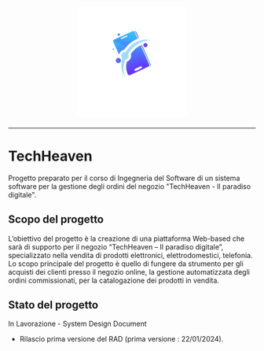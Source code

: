 <div style="display: flex; justify-content: center; align-items: center; border-bottom:2px solid gray">
        <img id="logo" src="./Sistema/src/main/webapp/images/logo.png" alt="" style="padding: 20px; width: 45%; height: 45%;">
</div>

# TechHeaven
Progetto preparato per il corso di Ingegneria del Software di un sistema software per la gestione degli ordini del negozio "TechHeaven - Il paradiso digitale".

## Scopo del progetto
L’obiettivo del progetto è la creazione di una piattaforma Web-based che sarà di supporto per il negozio “TechHeaven – Il paradiso digitale”, specializzato nella vendita di prodotti elettronici, elettrodomestici, telefonia.
Lo scopo principale del progetto è quello di fungere da strumento per gli acquisti dei clienti presso il negozio online, la gestione automatizzata degli ordini commissionati, per la catalogazione dei prodotti in vendita.

## Stato del progetto
In Lavorazione - System Design Document

- Rilascio prima versione del RAD (prima versione : 22/01/2024).
